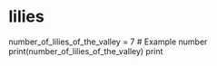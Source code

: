 # lilies
number_of_lilies_of_the_valley = 7  # Example number
print(number_of_lilies_of_the_valley)
print
